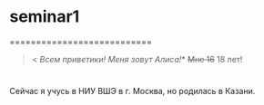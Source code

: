 # seminar1
===========================
><
*Всем приветики! Меня зовут Алиса!**
~~Мне 16~~ 18 лет! 
#
Сейчас я учусь в НИУ ВШЭ в г. Москва, но родилась в Казани. 
